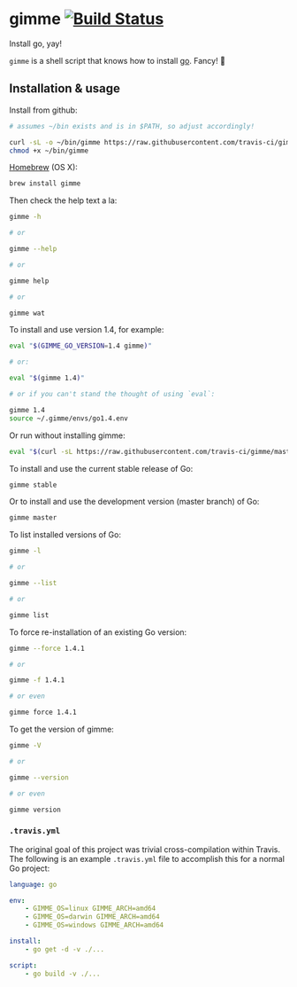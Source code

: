 # gimme [![Build Status](https://travis-ci.org/travis-ci/gimme.svg?branch=master)](https://travis-ci.org/travis-ci/gimme)

Install go, yay!

`gimme` is a shell script that knows how to install [go](https://golang.org).  Fancy! :tada:

## Installation & usage

Install from github:

``` bash
# assumes ~/bin exists and is in $PATH, so adjust accordingly!

curl -sL -o ~/bin/gimme https://raw.githubusercontent.com/travis-ci/gimme/master/gimme
chmod +x ~/bin/gimme
```

[Homebrew](http://brew.sh) (OS X):

```bash
brew install gimme
```

Then check the help text a la:

``` bash
gimme -h

# or

gimme --help

# or

gimme help

# or

gimme wat
```

To install and use version 1.4, for example:
``` bash
eval "$(GIMME_GO_VERSION=1.4 gimme)"

# or:

eval "$(gimme 1.4)"

# or if you can't stand the thought of using `eval`:

gimme 1.4
source ~/.gimme/envs/go1.4.env
```

Or run without installing gimme:

``` bash
eval "$(curl -sL https://raw.githubusercontent.com/travis-ci/gimme/master/gimme | GIMME_GO_VERSION=1.4 bash)"
```

To install and use the current stable release of Go:

``` bash
gimme stable
```

Or to install and use the development version (master branch) of Go:

``` bash
gimme master
```

To list installed versions of Go:

``` bash
gimme -l

# or

gimme --list

# or

gimme list
```

To force re-installation of an existing Go version:
``` bash
gimme --force 1.4.1

# or

gimme -f 1.4.1

# or even

gimme force 1.4.1
```

To get the version of gimme:
``` bash
gimme -V

# or

gimme --version

# or even

gimme version
```

### `.travis.yml`

The original goal of this project was trivial cross-compilation within Travis.  The following is an example `.travis.yml` file to accomplish this for a normal Go project:

```yaml
language: go

env:
    - GIMME_OS=linux GIMME_ARCH=amd64
    - GIMME_OS=darwin GIMME_ARCH=amd64
    - GIMME_OS=windows GIMME_ARCH=amd64

install:
    - go get -d -v ./...

script:
    - go build -v ./...
```
